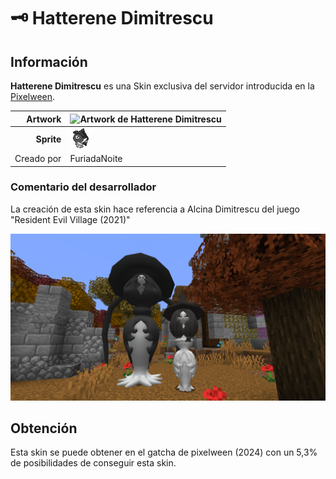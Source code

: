 # 🗝️ Hatterene Dimitrescu

## Información

**Hatterene Dimitrescu** es una Skin exclusiva del servidor introducida en la [Pixelween](./).

|                     **Artwork** | ![Artwork de Hatterene Dimitrescu](../../images/pokemon/temporada-1/dimitrescu-artwork.png)                                                                                    |
| ------------------------------: | -------------------------------------------------------------------------------------------------------------------------------------- |
|                      **Sprite** | ![Sprite de Hatterene Dimitrescu](../../images/pokemon/pixelween/dimitrescu-sprite.png)                                           |                                                                                                             |
|                      Creado por | FuriadaNoite                                                                                                                 |


### Comentario del desarrollador
La creación de esta skin hace referencia a Alcina Dimitrescu del juego "Resident Evil Village (2021)"

![Vistazo en el juego a Hatterene Dimitrescu](../../images/pokemon/pixelween/hatterene-preview.png)

## Obtención

Esta skin se puede obtener en el gatcha de pixelween (2024) con un 5,3% de posibilidades de conseguir esta skin.
